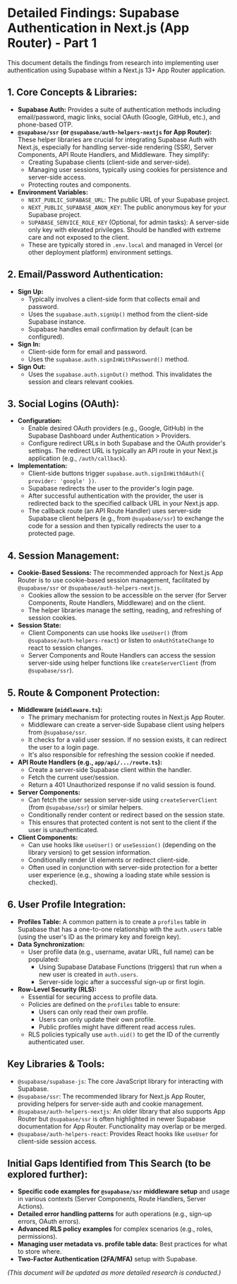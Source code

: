 # Detailed Findings: Supabase Authentication in Next.js (App Router) - Part 1

This document details the findings from research into implementing user authentication using Supabase within a Next.js 13+ App Router application.

## 1. Core Concepts & Libraries:

*   **Supabase Auth:** Provides a suite of authentication methods including email/password, magic links, social OAuth (Google, GitHub, etc.), and phone-based OTP.
*   **`@supabase/ssr` (or `@supabase/auth-helpers-nextjs` for App Router):** These helper libraries are crucial for integrating Supabase Auth with Next.js, especially for handling server-side rendering (SSR), Server Components, API Route Handlers, and Middleware. They simplify:
    *   Creating Supabase clients (client-side and server-side).
    *   Managing user sessions, typically using cookies for persistence and server-side access.
    *   Protecting routes and components.
*   **Environment Variables:**
    *   `NEXT_PUBLIC_SUPABASE_URL`: The public URL of your Supabase project.
    *   `NEXT_PUBLIC_SUPABASE_ANON_KEY`: The public anonymous key for your Supabase project.
    *   `SUPABASE_SERVICE_ROLE_KEY` (Optional, for admin tasks): A server-side only key with elevated privileges. Should be handled with extreme care and not exposed to the client.
    *   These are typically stored in `.env.local` and managed in Vercel (or other deployment platform) environment settings.

## 2. Email/Password Authentication:

*   **Sign Up:**
    *   Typically involves a client-side form that collects email and password.
    *   Uses the `supabase.auth.signUp()` method from the client-side Supabase instance.
    *   Supabase handles email confirmation by default (can be configured).
*   **Sign In:**
    *   Client-side form for email and password.
    *   Uses the `supabase.auth.signInWithPassword()` method.
*   **Sign Out:**
    *   Uses the `supabase.auth.signOut()` method. This invalidates the session and clears relevant cookies.

## 3. Social Logins (OAuth):

*   **Configuration:**
    *   Enable desired OAuth providers (e.g., Google, GitHub) in the Supabase Dashboard under Authentication > Providers.
    *   Configure redirect URLs in both Supabase and the OAuth provider's settings. The redirect URL is typically an API route in your Next.js application (e.g., `/auth/callback`).
*   **Implementation:**
    *   Client-side buttons trigger `supabase.auth.signInWithOAuth({ provider: 'google' })`.
    *   Supabase redirects the user to the provider's login page.
    *   After successful authentication with the provider, the user is redirected back to the specified callback URL in your Next.js app.
    *   The callback route (an API Route Handler) uses server-side Supabase client helpers (e.g., from `@supabase/ssr`) to exchange the code for a session and then typically redirects the user to a protected page.

## 4. Session Management:

*   **Cookie-Based Sessions:** The recommended approach for Next.js App Router is to use cookie-based session management, facilitated by `@supabase/ssr` or `@supabase/auth-helpers-nextjs`.
    *   Cookies allow the session to be accessible on the server (for Server Components, Route Handlers, Middleware) and on the client.
    *   The helper libraries manage the setting, reading, and refreshing of session cookies.
*   **Session State:**
    *   Client Components can use hooks like `useUser()` (from `@supabase/auth-helpers-react`) or listen to `onAuthStateChange` to react to session changes.
    *   Server Components and Route Handlers can access the session server-side using helper functions like `createServerClient` (from `@supabase/ssr`).

## 5. Route & Component Protection:

*   **Middleware (`middleware.ts`):**
    *   The primary mechanism for protecting routes in Next.js App Router.
    *   Middleware can create a server-side Supabase client using helpers from `@supabase/ssr`.
    *   It checks for a valid user session. If no session exists, it can redirect the user to a login page.
    *   It's also responsible for refreshing the session cookie if needed.
*   **API Route Handlers (e.g., `app/api/.../route.ts`):**
    *   Create a server-side Supabase client within the handler.
    *   Fetch the current user/session.
    *   Return a 401 Unauthorized response if no valid session is found.
*   **Server Components:**
    *   Can fetch the user session server-side using `createServerClient` (from `@supabase/ssr`) or similar helpers.
    *   Conditionally render content or redirect based on the session state.
    *   This ensures that protected content is not sent to the client if the user is unauthenticated.
*   **Client Components:**
    *   Can use hooks like `useUser()` or `useSession()` (depending on the library version) to get session information.
    *   Conditionally render UI elements or redirect client-side.
    *   Often used in conjunction with server-side protection for a better user experience (e.g., showing a loading state while session is checked).

## 6. User Profile Integration:

*   **Profiles Table:** A common pattern is to create a `profiles` table in Supabase that has a one-to-one relationship with the `auth.users` table (using the user's ID as the primary key and foreign key).
*   **Data Synchronization:**
    *   User profile data (e.g., username, avatar URL, full name) can be populated:
        *   Using Supabase Database Functions (triggers) that run when a new user is created in `auth.users`.
        *   Server-side logic after a successful sign-up or first login.
*   **Row-Level Security (RLS):**
    *   Essential for securing access to profile data.
    *   Policies are defined on the `profiles` table to ensure:
        *   Users can only read their own profile.
        *   Users can only update their own profile.
        *   Public profiles might have different read access rules.
    *   RLS policies typically use `auth.uid()` to get the ID of the currently authenticated user.

## Key Libraries & Tools:
*   `@supabase/supabase-js`: The core JavaScript library for interacting with Supabase.
*   `@supabase/ssr`: The recommended library for Next.js App Router, providing helpers for server-side auth and cookie management.
*   `@supabase/auth-helpers-nextjs`: An older library that also supports App Router but `@supabase/ssr` is often highlighted in newer Supabase documentation for App Router. Functionality may overlap or be merged.
*   `@supabase/auth-helpers-react`: Provides React hooks like `useUser` for client-side session access.

## Initial Gaps Identified from This Search (to be explored further):
*   **Specific code examples for `@supabase/ssr` middleware setup** and usage in various contexts (Server Components, Route Handlers, Server Actions).
*   **Detailed error handling patterns** for auth operations (e.g., sign-up errors, OAuth errors).
*   **Advanced RLS policy examples** for complex scenarios (e.g., roles, permissions).
*   **Managing user metadata vs. profile table data:** Best practices for what to store where.
*   **Two-Factor Authentication (2FA/MFA)** setup with Supabase.

*(This document will be updated as more detailed research is conducted.)*